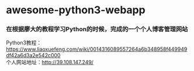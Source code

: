 # awesome-python3-webapp

### 在根据廖大的教程学习Python的时候，完成的一个个人博客管理网站


Python3教程：https://www.liaoxuefeng.com/wiki/0014316089557264a6b348958f449949df42a6d3a2e542c000  
个人网站地址：http://39.108.147.249/
